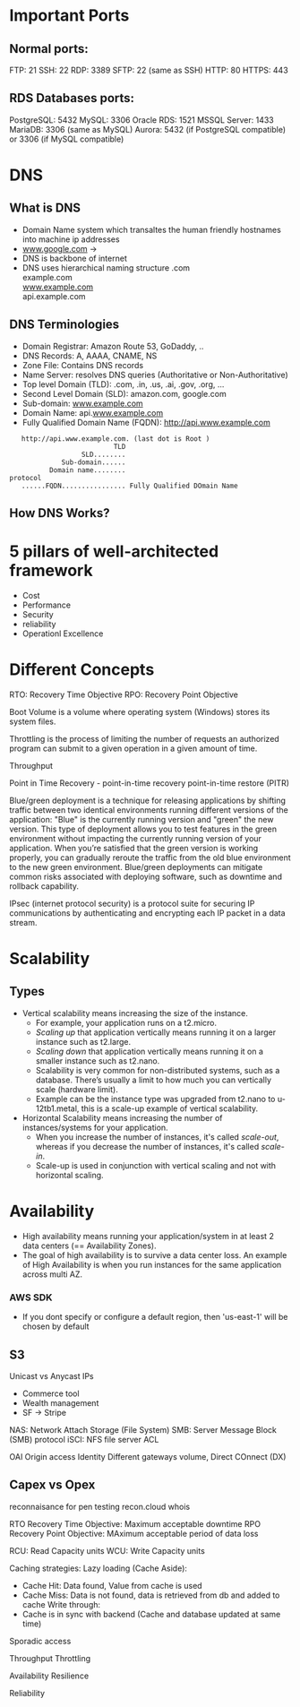# Important Ports

## Normal ports:
FTP: 21
SSH: 22
RDP: 3389
SFTP: 22 (same as SSH)
HTTP: 80
HTTPS: 443

## RDS Databases ports:
PostgreSQL: 5432
MySQL: 3306
Oracle RDS: 1521
MSSQL Server: 1433
MariaDB: 3306 (same as MySQL)
Aurora: 5432 (if PostgreSQL compatible) or 3306 (if MySQL compatible)

# DNS

## What is DNS
 - Domain Name system which transaltes the human friendly hostnames into machine ip addresses
 - www.google.com -> 
 - DNS is backbone of internet
 - DNS uses hierarchical naming structure
                .com  
         example.com  
     www.example.com  
     api.example.com  

## DNS Terminologies
 - Domain Registrar: Amazon Route 53, GoDaddy, ..
 - DNS Records: A, AAAA, CNAME, NS
 - Zone File: Contains DNS records
 - Name Server: resolves DNS queries (Authoritative or Non-Authoritative)
 - Top level Domain (TLD): .com, .in, .us, .ai, .gov, .org, ...
 - Second Level Domain (SLD): amazon.com, google.com 
 - Sub-domain: www.example.com
 - Domain Name: api.www.example.com
 - Fully Qualified Domain Name (FQDN): http://api.www.example.com
 ```
    http://api.www.example.com. (last dot is Root )
                           TLD  
                   SLD........
              Sub-domain......
           Domain name........
protocol       
    ......FQDN................ Fully Qualified DOmain Name
  ```

## How DNS Works?

# 5 pillars of well-architected framework
 - Cost
 - Performance
 - Security
 - reliability
 - Operationl Excellence

# Different Concepts
RTO: Recovery Time Objective
RPO: Recovery Point Objective

Boot Volume is a volume where operating system (Windows) stores its system files.

Throttling is the process of limiting the number of requests an authorized program can submit to a given operation in a given amount of time.

Throughput

Point in Time Recovery -  point-in-time recovery
point-in-time restore (PITR)


Blue/green deployment is a technique for releasing applications by shifting traffic between two identical environments running different versions of the application: "Blue" is the currently running version and "green" the new version. This type of deployment allows you to test features in the green environment without impacting the currently running version of your application. When you’re satisfied that the green version is working properly, you can gradually reroute the traffic from the old blue environment to the new green environment. Blue/green deployments can mitigate common risks associated with deploying software, such as downtime and rollback capability.

IPsec (internet protocol security) is a protocol suite for securing IP communications by authenticating and encrypting each IP packet in a data stream.

# Scalability

## Types
 - Vertical scalability means increasing the size of the instance. 
   - For example, your application runs on a t2.micro. 
   - *Scaling up* that application vertically means running it on a larger instance such as t2.large. 
   - *Scaling down* that application vertically means running it on a smaller instance such as t2.nano. 
   - Scalability is very common for non-distributed systems, such as a database. There’s usually a limit to how much you can vertically scale (hardware limit). 
   - Example can be the instance type was upgraded from t2.nano to u-12tb1.metal, this is a scale-up example of vertical scalability.
 - Horizontal Scalability means increasing the number of instances/systems for your application.
   - When you increase the number of instances, it's called *scale-out*, whereas if you decrease the number of instances, it's called *scale-in*. 
   - Scale-up is used in conjunction with vertical scaling and not with horizontal scaling. 

# Availability
 - High availability means running your application/system in at least 2 data centers (== Availability Zones). 
 - The goal of high availability is to survive a data center loss. An example of High Availability is when you run instances for the same application across multi AZ.

### AWS SDK
 - If you dont specify or configure a default region, then 'us-east-1' will be chosen by default

## S3

Unicast vs Anycast IPs

 - Commerce tool
 - Wealth management
 - SF -> Stripe

NAS: Network Attach Storage (File System)
SMB:  Server Message Block (SMB) protocol
iSCI: 
NFS file server
ACL


OAI Origin access Identity
Different gateways volume, 
Direct COnnect (DX)

Capex vs Opex
 - 

reconnaisance for pen testing
recon.cloud
whois


RTO Recovery Time Objective: Maximum acceptable downtime
RPO Recovery Point Objective: MAximum acceptable period of data loss

RCU: Read Capacity units
WCU: Write Capacity units

Caching strategies:
Lazy loading (Cache Aside):
 - Cache Hit: Data found, Value from cache is used
 - Cache Miss: Data is not found, data is retrieved from db and added to cache
Write through:
 - Cache is in sync with backend (Cache and database updated at same time)

Sporadic access

Throughput
Throttling

Availability
Resilience

Reliability
